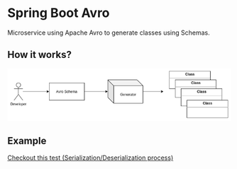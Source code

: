 # Spring Boot Avro
Microservice using Apache Avro to generate classes using Schemas.

## How it works?
![The process](process.png)

## Example
[Checkout this test (Serialization/Deserialization process)](src/test/java/com/commerece/avrodemo/AvroDemoApplicationTests.java)
